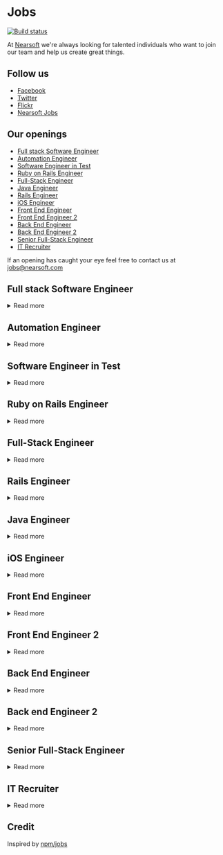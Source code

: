 # Jobs

[![Build status](https://img.shields.io/travis/Nearsoft/jobs.svg)](https://travis-ci.org/Nearsoft/jobs)

At [Nearsoft](https://nearsoft.com) we're always looking for talented individuals who want to join our team and help us create great things.

## Follow us

* [Facebook](https://www.facebook.com/NearsoftInc)
* [Twitter](https://twitter.com/nearsoft)
* [Flickr](https://www.flickr.com/photos/nearsoft)
* [Nearsoft Jobs](http://nearsoftjobs.com)

## Our openings

<!-- yaspeller ignore:start -->


* [Full stack Software Engineer](#full-stack-software-engineer)
* [Automation Engineer](#automation-engineer)
* [Software Engineer in Test](#software-engineer-in-test)
* [Ruby on Rails Engineer](#ruby-on-rails-engineer)
* [Full-Stack Engineer](#full-stack-engineer)
* [Java Engineer](#java-engineer)
* [Rails Engineer](#rails-engineer)
* [iOS Engineer](#ios-engineer)
* [Front End Engineer](#front-end-engineer)
* [Front End Engineer 2](#front-end-engineer-2)
* [Back End Engineer](#back-end-engineer)
* [Back End Engineer 2](#back-end-engineer-2)
* [Senior Full-Stack Engineer](#senior-full-stack-engineer)
* [IT Recruiter](#it-recruiter)

<!-- yaspeller ignore:end -->

If an opening has caught your eye feel free to contact us at
[jobs@nearsoft.com](mailto:jobs@nearsoft.com) <!-- yaspeller ignore -->


## Full stack Software Engineer 

<details><summary>Read more</summary>
  
  👓
  
  The challenges include processing complex documents and empowering enterprises by extracting, transforming and managing large volumes of data. As we grow our team, we are looking for someone that can broaden our expertise in building secure and scalable systems.

## Responsibilities

* Collaborate with cross functional teams to understand scope and use cases for product features and deliver products that are well tested.
* Support the release planning by understanding the details (effort, risk, priority) of the planned features.
* Ship clean, reusable code in extensible and robustly-tested components.
* Perform peer code reviews as part of everyday workflow.
* Keep on top of task and bug management system for assigned issues each sprint as well as estimating and assessing priority
* Troubleshooting production issues and implementing resilient fixes to prevent future issues

## Qualifications

* 5+ years of professional experience building web and backend applications.
* Experience with Python
* Ability to write understandable, testable, and secure code with an eye towards maintainability.
* Strong computer science fundamentals: data structures, algorithms, and distributed systems.
* Capable of wearing multiple hats and take pride in getting stuff done.
* Ability to collaborate closely with ML, Product, Design, and QA to spec, build, test and deploy new features with high quality.
* Bachelor’s degree in Computer Science or related field, or equivalent training or work experience.
* Ability to work in fast paced environment with a strong sense of empathy for fellow teammates.

## Good to have

* Some experience with front end technologies -  JavaScript, CSS, Angular, etc
* Experience with AWS services and technologies
* Experience in a SaaS environment that has an Agile development process is a huge plus

## Skills & Tools

* Python, JavaScript (Angular, Backbone), Database & SQL (PostgreSQL)
* Amazon Web Services (AWS), Django framework, REST API
* Jenkins, Test case management tool (TestRail), JIRA

</details>


## Automation Engineer 

<details><summary>Read more</summary>
  
  👓
  
  We are looking for developers who are adept at building systems and environments to test software and make it more secure, scalable and reliable. Responsibilities include expanding our automated testing and deployment framework while designing and implementing functional, system and performance tests.
  
### Responsibilities 

* Cross Functional teams collaboration to understand scope and use cases for product features and deliver products that are well tested.
* Maintain & improve existing automated test scripts, and continue to expand our test coverage.
* Responsible for functional and system testing of our products.
* Design test plans, test matrix and test cases for enterprise-level AI web applications, and be the key product quality gate keeper of our releases.
* Maintain and expand regression, acceptance test scenarios
* Troubleshoot and debug automation failures
* Diagnose problems to report detailed bugs in JIRA, and own test reports (ie. bug trends, release test report, etc.)

### Qualifications

* 5+ years software industry experience
* 3+ years experience in Software Test Engineering and Automation
* Familiarity with Selenium and Jenkins
* Familiarity with Object Oriented Programming using Python
* Hands-on experience working with relational databases (PostgreSQL).
* Experience testing software at REST API level.

### Good to have

* Experience with AWS services and technologies
* Experience with Atlassian products like Jira
* Experience in a SaaS environment that has an Agile development process is a huge plus

### Skills & Tools

* Python, JavaScript (), Database & SQL (PostgreSQL)
* Amazon Web Services (AWS), Django framework, REST API
* Jenkins, Selenium, Test case management tool (TestRail), JIRA

</details>


## Software Engineer in Test

<details><summary>Read more</summary>

✈️

The QA Automation Engineer will be a member of QA team that is responsible for creating reusable test software aimed to improve functional test coverage, schedule efficiency and reduce manual test dependency.
The person filling this position will be recognized as a key individual contributor with technical focus on providing QA automation solutions and functional QA support.
Solid software engineering background and previous test automation experience is must.

QA Automation Engineer will work with our Software Quality Assurance & Development teams to design, develop and run system test solutions.

### Key Responsibilities

* API, Functional and GUI test automation using open source QA automation framework as Selenium
* Run, maintain and extend automated test coverage using Selenium
* Maintain test suite, specifications, reports etc using test management tools like TestLink, QaTraq, TargetProcess or XStudio
* Define and track quality assurance metrics such as defect densities and open defect counts
* Communicate information effectively cross-functionally
* Provide QA support to internal customers as necessary
* Collaborate with our Engineering teams on best practices, process changes and standards as part of continuous process improvement

### About You

* Minimum 4 years of hands on experience in QA automation for unit, TestNG, functional, Web UI and performance testing for complex client server or high volume web applications
* 2 years coding experience in Java as a developer or test developer. Working knowledge of JSP, Servlets, Spring, MVC and Java enterprise applications
* Minimum 2 years of hands on experience with Selenium
* 2 years of experience in at least one of the API/Unit test automation frameworks. viz. JUnit, TestNG, HttpUnit, HtmlUnit, Mocking frameworks - EasyMock or JMockit
* 2 years of experience in one of the test and Project management tools like - TargetProcess, TestLink, STAF, QaTraq
* Proficient in QA methodologies, and various stages of software quality assurance including black-box/white-box/gray-box, configuration, performance testing, requirements analysis, test planning, reporting/control and root cause analysis
* Test automation development experience, both functional automation and performance automation, using open source tools or Java-based home-grown tools is strongly preferred
* Must have implemented maintainable automation frameworks and test suites using Selenium
* Good understanding of SQL, HTML, CSS, JavaScript, Spring, Hibernate, XML, HTTP, Shell scripting, debugging tools like Firebug, Charles, IE Developer tools and code profiling tools like JProfiler
* Experienced in using various bug tracking, source control and build release tools, like JIRA, SVN, Git, Ant, Hudson, Jenkins, TargetProcess, etc.
* Organized and process oriented individual with ability to maintain excellent process/testing/build release documentation and reports
* Previous experience with Hudson/Jenkins is preferred but not required
* Ability to adapt and willingness to learn new technology or techniques

</details>


## Ruby on Rails Engineer

<details><summary>Read more</summary>

✍

The role we're looking for is a Senior Back End Ruby Developer to join our growing experienced and talented technology team.
The development team is responsible for all the vital back end infrastructure for our web application.
We develop in Ruby on Rails, so having demonstrable senior experiences of this is essential.
You should be capable of working on all aspects of the software development cycle from architecture, coding and testing through to deployment.

### Development team

* We're a distributed team of experienced developers
* We love Ruby
* We know how to cook a Rails monolith in the right way
* We do care about the project, about the code quality and about our customers
* We use code reviews (reviewing each other)
* We have Code to Test Ratio: 1:1.1

### Required skills

* Loves Ruby
* Strong Rails knowledge, a good understanding of reliable design for big Rails projects
* Confident with SQL (PostgreSQL in particular)
* Clean code with an understanding of code smells and refactoring
* Test-driven development - "Test Obsessed"
* Understanding of Front-end development (HTML/Haml/Sass/JavaScript). However, no knowledge of frameworks required
* Experience of delivering large development projects
* Tangible contribution to the open-source community or trackable record of public talks

</details>


## Full-Stack Engineer

<details><summary>Read more</summary>

📚

### Job Description

We are looking for an experienced Full-Stack Angular/Rails engineer to work on our digital platform.
The ideal candidate needs to be able to hit the ground running in our fast-paced environment, and be comfortable to iterate quickly and push new code every day.

#### Responsibilities

* Design, develop, test, deploy, maintain and improve software and processes
* Write high quality, high-performing and well tested code
* Turn design requirements and prototypes into working applications
* Design for and deploy to cloud infrastructure
* Analyze and improve efficiency, stability, scalability and security
* Work closely with the technology and design teams
* 3+ years of work experience deploying Rails applications
* 1+ years of work experience deploying AngularJS applications

### Skills

* Proficiency with Ruby/Rails, JavaScript/AngularJS/jQuery, HTML5, CSS/Sass, SQL/psql, AWS/Heroku, Git, Rake/Gulp/Grunt
* Deep knowledge of object-orientation, data modeling, design patterns, TDD/BDD, APIs, clean code and UX
* Analysis, profiling and optimization techniques
* Agile methodology
* Excellent communication, collaboration and documentation
* Highly motivated, adaptable and passionate learner with a strong work ethic
* Worked on medium-to-large enterprise web applications
* NoSQL, Big Data, iOS/Android
* Open-source contributions, side projects, and participation in the tech community

</details>


## Rails Engineer

<details><summary>Read more</summary>

📚

* B.S. in Computer Science or related discipline, or equivalent education plus work experience
* Strong Object-oriented programmer (e.g. Ruby, Python, Java) experience
* 3+ years building Rails-based Web applications
* Experience developing RESTful Web services
* Grasp and enthusiasm for Agile/XP development practices (e.g. TDD, Pair programming)
* Knowledge of JavaScript client-side application development (e.g. Ember.js, Backbone.js)
* Excellent communication skills, both verbal and written

### Nice to have

* Ember.js
* Backbone.js
* Redis
* PostgreSQL
* CoffeeScript
* jQuery
* Sass
* RSpec
* Cucumber
* HTML5
* Linux/Unix familiarity

</details>

## Java Engineer

<details><summary>Read more</summary>

📚

* Strong experience with Spring
* Experience with Hibernate, RDBMS design, query optimization
* Experience with caching methods like Redis, Memcached, Ehcache
* Experience with CI/CD tools like Jenkins, CircleCI, Travis CI, etc. Setting up pipelines and managing your build process
* Skilled in analysis and design for implementation, sizing, performance tuning, and scalability
* Familiarity with Rails, Django or similar web app framework will be an added advantage

### Preferred

* Linux, Tomcat, Dropwizard, GitHub, PostgreSQL, Ansible, Maven, Gradle
* Focused written communication skills for subsystem planning and designs
* Team spirit! Making the effort and taking pride in helping others. Supporting your work in production with our DevOps team
* Able to listen and evaluate ideas and opinions without bias and contribute to a common culture of excellence

</details>


## iOS Engineer

<details><summary>Read more</summary>

🐴

We have a vision to build relationships that drive partnerships with 20 Fortune 500 companies and train 200,000 designers and engineers by 2020.
How are we going to do it?  It's all our people – we only hire the best. We are passionate about writing stylish code and teaching others to do the same.
We then live through our values.
We are a community of Nerds who are brilliant and curious, hard-working and accountable, kind and authentic.

Sound appealing? Learn more about us.

### As an Engineer, you will...

* Develop applications for our project and our clients
* Code-review your teammates
* Write stories (use cases, technical and functional requirements), tests and code
* Help guide clients towards effective solutions that balance technical requirements and business needs
* Attend development meetings (stand-ups, kick-offs, retrospectives) and design sessions with teams and clients
* Inspire peers, future clients, our students, and the community at large by writing, speaking, contributing to open source software, and demonstrating our collective expertise and experience

### As a candidate, you...

* You know the core aspects of iOS development including architecture, design, configuration, the Xcode environment, Objective-C and Swift
* You have a solid knowledge of multi-threaded programming and UI concepts
* You've endured the App Store submission process
* You have excellent written and verbal communication skills
* You're friendly; strong interpersonal skills are key for success

### You might also...

* Have created APIs that conform to the JSON API spec
* Have interest in web development (e.g. React.js, Ruby on Rails, etc.)
* Have interest in translating UI/UX wireframes into clean and efficient Sass/CSS
* Enjoy teaching others and can clearly describe complicated software to your peers
* Have a passion for speaking publicly or blogging regularly

</details>


## Front End Engineer

<details><summary>Read more</summary>

🏋🏻

We build the front end components of our Web app and use established practices to ensure high quality code.
We make the most of modern tools like React.js, Redux, and Sass, and we ensure our UIs work well on all screen sizes.
Some of us specialize in CSS, some in Front End infrastructure, but all of us are JavaScript proficient and Full-Stack engineers.

### Responsibilities

* Collaborate with Product Managers to iterate on the design and implementation of our product
* Build efficient and reusable front-end systems and abstractions
* Find and address performance issues
* Participate in design and code reviews
* Maintain high code coverage via unit tests and acceptance tests

### Skills

* Strong knowledge of JavaScript
* Experience with modern JavaScript libraries and tooling
* Knowledge of HTML, CSS, and related web technologies
* Strong Computer Science fundamentals
* Awareness of cross-browser compatibility issues and client-side performance considerations

</details>


## Front End Engineer 2

<details><summary>Read more</summary>

💸

A Front End JavaScript who is excited about becoming a core and early member of a team.
This role will accelerate our Front End development by building new and exciting features as we expand a platform that supports 150+ countries.

### Web Front End Specialist

* Deep expertise and knowledge of the React.js ecosystem to create modular, reusable components
* Experience with Redux for front-end state management
* Clean CSS without heavy reliance on frameworks
* Takes a pragmatic approach to test-driven development (unit tests, component tests, integration tests)
* Can write clean code quickly
* Experience with data visualization and/or interest in finance is a plus

### Skills

* React.js
* Webpack
* Redux
* HTML/CSS/Javascript
* Node.js

</details>


## Back End Engineer

<details><summary>Read more</summary>

🏋

We are converting to a microservices based architecture from a single API. Our new architecture Python and Java on the Back End.

As a Back End engineer you will craft new functionality with a dedicated team of co-workers that will enrich our members and our partners.
As our business continues its rapid growth, you will help ensure our software is positioned to harness and accelerate our marketplace.
You will help design APIs and architecture that your colleagues will be delighted to use.
You will be involved in the planning of features at the beginning and own them through deployment and monitoring.

### About You

* You are passionate about your craft and want to be surrounded by like-minded individuals
* You like to ship software early and often
* You care about selecting the right tool for the right job
* You design APIs and services that make difficult problems seem easy
* You collaborate well with others but are excited to own a big feature
* You value simplicity and strive to eliminate unnecessary complexity
* You have at least 5 years of professional programming experience

</details>


## Back end Engineer 2

<details><summary>Read more</summary>

💸

A Back End who is excited about becoming a core and early member of a team.
This role will accelerate our Back End development by building new and exciting features as we expand our platform to support 150+ countries.

### Back End / API Specialist

* Deep expertise in PostgreSQL and Node.js
* Can write quality, testable code that is easy to follow and modify
* Needs to be comfortable with writing optimized SQL queries to fetch and write financial time-series data
* Experience with managing a large amount of data. Our data sets are constantly updating
* Can write flexible APIs with well-thought-out error handling
* Experience with Docker and MongoDB is a plus, but not critical
* Interest in finance is a plus

</details>


## Senior Full-Stack Engineer

<details><summary>Read more</summary>

🦁

This position will be responsible for defining, designing, and implementing complex, multi-tier distributed software systems throughout all phases of the software development life-cycle while providing technical oversight and guidance to team members.

### Skills

* Develop clear, well-communicated, thoroughly tested, complete code for complex product features or sub-systems
* Advanced understanding of object-oriented design methodology and application development in Java, Spring and Spring Boot
* Advanced understanding of web technologies like HTML5, CSS3, JavaScript, Ajax, Node.js and AngularJS 2+
* Strong knowledge of Agile/Scrum methodologies, continuous integration and deployment
* Possess creative problem solving skills and excellent troubleshooting/debugging skills
* 5+ years of Full-Stack software development experience in an enterprise environment
* Extensive experience designing, and developing object oriented software utilizing Java, Spring, AngularJS and JavaScript
* Experience working with Relational Database Management Systems such as PostgreSQL
* Experience in building modern distributed applications using a microservices framework
* Broad experience with various UI architectures with the skills to extend a framework beyond what's provided out of the box

</details>


## IT Recruiter

<details><summary>Read more</summary>

🚀

### Must have

* 2+ years experience as IT Recruiter
* Basic understanding of software development platforms and skills
* Customer service and time management skills
* Previous experience recruiting for Information Technology positions
* Excellent verbal and written communication skills, be articulate and have the ability to interact professionally with various levels of personnel, clients, and candidates
* Ability to develop and run recruiting strategies
* Skilled in the use of proactive sourcing strategies and direct sourcing methods utilizing tools such as job boards, social networking tools (LinkedIn Recruiter, etc.), and recruiting research tools
* Ability to interview job candidates effectively and assess candidates accurately
* Strong work ethic
* You have to be resilient and also willing to continuously learn with us
* Location: Hermosillo

### Nice to have

* A basic understanding of software development platforms and skills
* Ability to filter resumes based on job profiles
* Able to work under pressure and to independently handle multiple projects and deadlines
* Excellent interpersonal and persuasion skills and ability to influence others
* Excellent organizational, analytical, written and verbal communication skills, both in English and Spanish
* Customer service and time management skills

Send your CV to lbaray@nearsoft.com

</details>

## Credit

Inspired by [npm/jobs](https://github.com/npm/jobs)
